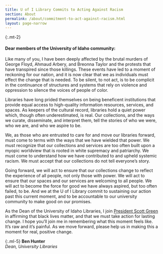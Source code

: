 ```yaml
---
title: U of I Library Commits to Acting Against Racism
section: About
permalink: /about/commitment-to-act-against-racism.html
layout: page-narrow
---
```


{:.mt-2}
#### Dear members of the University of Idaho community:

<div class="mt-2 ml-3" markdown="1">
Like many of you, I have been deeply affected by the brutal murders of George Floyd, Ahmaud Arbery, and Breonna Taylor and the protests that have transpired since those killings. 
These events have led to a moment of reckoning for our nation, and it is now clear that we as individuals must effect the change that is needed. 
To be silent, to not act, is to be complicit in the continuance of structures and systems that rely on violence and oppression to silence the voices of people of color. 

Libraries have long prided themselves on being beneficent institutions that provide equal access to high-quality information resources, services, and spaces. 
As keepers of the cultural record, libraries hold a quiet power which, though often underestimated, is real. 
Our collections, and the ways we curate, disseminate, and interpret them, tell the stories of who we were, who we are, and who we aspire to be. 

We, as those who are entrusted to care for and move our libraries forward, must come to terms with the ways that we have wielded that power. 
We must recognize that our collections and services are too often built upon a myopic worldview that is rooted in white supremacy and patriarchy. 
We must come to understand how we have contributed to and upheld systemic racism. We must accept that our collections do not tell everyone’s story. 

Going forward, we will act to ensure that our collections change to reflect the experience of all people, not only those with power. 
We will act to ensure that our spaces and our services are welcoming to all people. We will act to become the force for good we have always aspired, but too often failed, to be. 
And we at the U of I Library commit to sustaining our action past this current moment, and to be accountable to our university community to make good on our promises.

As the Dean of the University of Idaho Libraries, I join [President Scott Green](https://www.facebook.com/notes/university-of-idaho/let-us-reflect-on-this-day-of-mourning/10158357053985996/) in affirming that black lives matter, and that we must take action for lasting change. 
I hope you’ll join me in remembering what this moment feels like. 
It’s raw and it’s painful. 
As we move forward, please help us in making this a moment for real, positive change. 
</div>

{:.ml-5}
**Ben Hunter**<br>
*Dean, University Libraries*